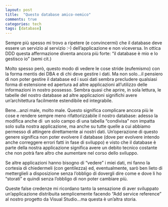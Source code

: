 ```yaml
---
layout: post
title:  "Questo database amico-nemico"
comments: true
categories: tech
tags: [database]
---
```



Sempre più spesso mi trovo a ripetere (e convincermi) che il database deve essere un servizio al servizio :-) dell&#8217;applicazione e non viceversa. In ottica DDD questa affermazione diventa ancora più forte: &#8220;il database è mio e lo gestisco io&#8221; (semi cit.)

Molto spesso però, questo modo di vedere le cose stride (eufemismo) con la forma mentis dei DBA e di chi deve gestire i dati. Ma non solo&#8230;il pensiero di non poter gestire il database ed i suoi dati sembra precludere qualsiasi forma di estensione ed apertura ad altre applicazioni all&#8217;utilizzo delle informazioni in nostro possesso. Sembra quasi che aprire, in sola lettura, le tabelle del nostro database ad altre applicazioni significhi avere un&#8217;architettura facilmente estendibile ed integrabile.

Bene&#8230;anzi male, molto male. Questo significa complicare ancora più le cose e rendere sempre meno rifattorizzabile il nostro database: adesso la modifica anche di  un solo campo di una tabella &#8220;condivisa&#8221; non impatta solo sulla nostra applicazione, ma anche su tutte quelle a cui abbiamo permesso di attingere direttamente ai nostri dati.
Un&#8217;operazione di questo genere significa non poter evolvere il database (dove per evolvere intendo anche correggere errori fatti in fase di sviluppo) e visto che il database è parte della nostra applicazione significa avere un debito tecnico costante che non potrà fare altro che aumentare nel corso dello sviluppo.

Se altre applicazioni hanno bisogno di &#8220;vedere&#8221; i miei dati, mi fanno la cortesia di chiedermeli (con gentilezza) ed, eventualmente, sarò ben lieto di metterglieli a disposizione senza l&#8217;obbligo di dovergli dire come e dove li ho &#8220;storati&#8221; e quindi senza l&#8217;obbligo di non poter cambiare più.

Queste false credenze mi ricordano tanto la sensazione di aver sviluppato un&#8217;applicazione distribuita semplicemente facendo &#8220;Add service reference&#8221; al nostro progetto da Visual Studio&#8230;ma questa è un&#8217;altra storia.

